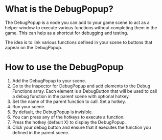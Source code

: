 # What is the DebugPopup?

The DebugPopup is a node you can add to your game scene to act as a helper
window to execute various functions without completing them in the game. This
can help as a shortcut for debugging and testing.

The idea is to link various functions defined in your scene to buttons that
appear on the DebugPopup.

# How to use the DebugPopup

1. Add the DebugPopup to your scene.
1. Go to the Inspector for DebugPopup and add elements to the
   Debug Functions array. Each element is a DebugButton that will be used
   to call a debug function in the parent scene with optional hotkey.
1. Set the name of the parent function to call. Set a hotkey.
1. Run your scene.
1. By default, the DebugPopup is invisible.
1. You can press any of the hotkeys to execute a function.
1. Press the hotkey (default X) to display the DebugPopup.
1. Click your debug button and ensure that it executes the function
   you defined in the parent scene.
